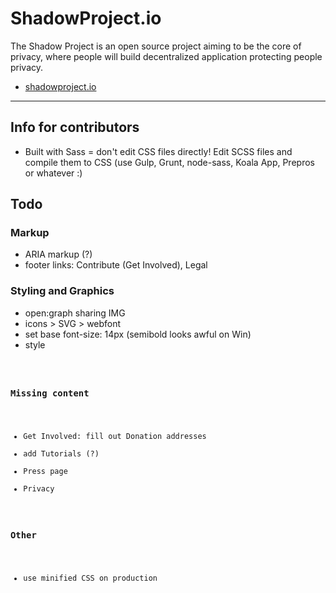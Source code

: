 # ShadowProject.io

The Shadow Project is an open source project aiming to be the core of privacy, where people will build decentralized application protecting people privacy.

* [shadowproject.io](http://shadowproject.io)

----

## Info for contributors

* Built with Sass = don't edit CSS files directly! Edit SCSS files and compile them to CSS (use Gulp, Grunt, node-sass, Koala App, Prepros or whatever :)

## Todo

### Markup

* ARIA markup (?)
* footer links: Contribute (Get Involved), Legal

### Styling and Graphics

* open:graph sharing IMG
* icons > SVG > webfont
* set base font-size: 14px (semibold looks awful on Win)
* style <code>


### Missing content

* Get Involved: fill out Donation addresses
* add Tutorials (?)
* Press page
* Privacy


### Other

* use minified CSS on production

